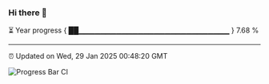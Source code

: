 ### Hi there 👋

⏳ Year progress { ██▁▁▁▁▁▁▁▁▁▁▁▁▁▁▁▁▁▁▁▁▁▁▁▁▁▁▁▁ } 7.68 %

---

⏰ Updated on Wed, 29 Jan 2025 00:48:20 GMT

![Progress Bar CI](https://github.com/Shyam-Makwana/GitHub-Actions-Demo/workflows/Progress%20Bar%20CI/badge.svg)
